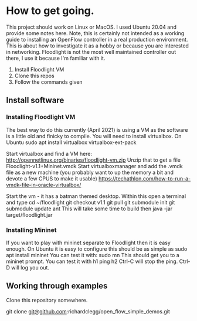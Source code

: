 # How to get going.

This project should work on Linux or MacOS. I used Ubuntu 20.04 and provide some notes here. Note, this is certainly not intended as a working guide to installing an OpenFlow controller in a real production environment. This is about how to investigate it as a hobby or because you are interested in networking. Floodlight is not the most well maintained controller out there, I use it because I'm familiar with it.

1. Install Floodlight VM
2. Clone this repos
3. Follow the commands given

## Install software

### Installing Floodlight VM

The best way to do this currently (April 2021) is using a VM as the software is a little old and finicky to compile.
You will need to install virtualbox. On Ubuntu
  sudo apt install virtualbox virtualbox-ext-pack

Start virtualbox and find a VM here: http://opennetlinux.org/binaries/floodlight-vm.zip
Unzip that to get a file Floodlight-v1.1+Mininet.vmdk
Start virtualboxmanager and add the .vmdk file as a new machine (you probably want to up the memory a bit and devote a few CPUS to make it usable)
https://techathlon.com/how-to-run-a-vmdk-file-in-oracle-virtualbox/

Start the vm - it has a batman themed desktop. Within this open a terminal and type
  cd ~/floodlight
  git checkout v1.1
  git pull
  git submodule init
  git submodule update
  ant
This will take some time to build then
  java -jar target/floodlight.jar
  

### Installing Mininet

If you want to play with mininet separate to Floodlight then it is easy enough. On Ubuntu it is easy to configure this should be as simple as
  sudo apt install mininet
You can test it with:
  sudo mn
This should get you to a mininet prompt. You can test it with 
  h1 ping h2
Ctrl-C will stop the ping. Ctrl-D will log you out.
  

## Working through examples

Clone this repository somewhere.

  git clone git@github.com:richardclegg/open_flow_simple_demos.git

